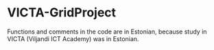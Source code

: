 # VICTA-GridProject

Functions and comments in the code are in Estonian, because study in VICTA (Viljandi ICT Academy) was in Estonian.
 
